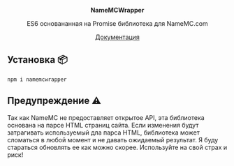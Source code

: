 <p align="center"><b>NameMCWrapper</b></p>
<p align="center">ES6 основананная на Promise библиотека для NameMC.com</p>
<p align="center">
  <a href="https://github.com/MrZillaGold/NameMCWrapper/blob/master/docs/RU.md">Документация</a>
</p>

## Установка 📦
`npm i namemcwrapper`

## Предупреждение ⚠
Так как NameMC не предоставляет открытое API, эта библиотека основана на парсе HTML страниц сайта. Если изменения будут затрагивать используемый дла парса HTML, библиотека может сломаться в любой момент и не давать ожидаемый результат. Я буду стараться обновлять ее как можно скорее. Используйте на свой страх и риск!
